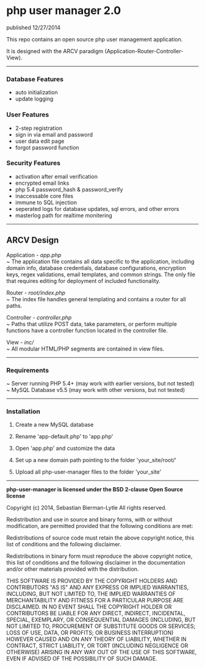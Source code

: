 php user manager 2.0
====================
published 12/27/2014

This repo contains an open source php user management application.

It is designed with the ARCV paradigm (Application-Router-Controller-View).

---

<h3>Database Features</h3>
<ul>
<li>auto initialization</li>
<li>update logging</li>
</ul>

<h3>User Features</h3>
<ul>
<li>2-step registration</li>
<li>sign in via email and password</li>
<li>user data edit page</li>
<li>forgot password function</li>
</ul>

<h3>Security Features</h3>
<ul>
<li>activation after email verification</li>
<li>encrypted email links</li>
<li>php 5.4 password_hash &amp; password_verify</li>
<li>inaccessable core files</li>
<li>immune to SQL injection</li>
<li>seperated logs for database updates, sql errors, and other errors</li>
<li>masterlog path for realtime monitering</li>
</ul>

---

<h2>ARCV Design</h2>

Application - <i>app.php</i><br>
~ The application file contains all data specific to the application, including domain info, database credentials, database configurations, encryption keys, regex validations, email templates, and common strings. The only file that requires editing for deployment of included functionality.

Router - <i>root/index.php</i><br>
~ The index file handles general templating and contains a router for all paths.

Controller - <i>controller.php</i><br>
~ Paths that utilize POST data, take parameters, or perform multiple functions have a controller function located in the controller file.

View - <i>inc/</i><br>
~ All modular HTML/PHP segments are contained in view files.

---

<h3>Requirements</h3>

~ Server running PHP 5.4+ (may work with earlier versions, but not tested)<br>
~ MySQL Database v5.5 (may work with other versions, but not tested)

---

<h3>Installation</h3>

1) Create a new MySQL database<br>

2) Rename 'app-default.php' to 'app.php'<br>

3) Open 'app.php' and customize the data<br>

4) Set up a new domain path pointing to the folder 'your_site/root/'<br>

5) Upload all php-user-manager files to the folder 'your_site'<br>

---

<b>php-user-manager is licensed under the BSD 2-clause Open Source license</b>

Copyright (c) 2014, Sebastian Bierman-Lytle
All rights reserved.

Redistribution and use in source and binary forms, with or without modification, 
are permitted provided that the following conditions are met:

Redistributions of source code must retain the above copyright notice, this list 
of conditions and the following disclaimer.

Redistributions in binary form must reproduce the above copyright notice, this
list of conditions and the following disclaimer in the documentation and/or other 
materials provided with the distribution.

THIS SOFTWARE IS PROVIDED BY THE COPYRIGHT HOLDERS AND CONTRIBUTORS "AS IS" AND 
ANY EXPRESS OR IMPLIED WARRANTIES, INCLUDING, BUT NOT LIMITED TO, THE IMPLIED 
WARRANTIES OF MERCHANTABILITY AND FITNESS FOR A PARTICULAR PURPOSE ARE DISCLAIMED. 
IN NO EVENT SHALL THE COPYRIGHT HOLDER OR CONTRIBUTORS BE LIABLE FOR ANY DIRECT, 
INDIRECT, INCIDENTAL, SPECIAL, EXEMPLARY, OR CONSEQUENTIAL DAMAGES (INCLUDING, BUT 
NOT LIMITED TO, PROCUREMENT OF SUBSTITUTE GOODS OR SERVICES; LOSS OF USE, DATA, 
OR PROFITS; OR BUSINESS INTERRUPTION) HOWEVER CAUSED AND ON ANY THEORY OF LIABILITY, 
WHETHER IN CONTRACT, STRICT LIABILITY, OR TORT (INCLUDING NEGLIGENCE OR OTHERWISE) 
ARISING IN ANY WAY OUT OF THE USE OF THIS SOFTWARE, EVEN IF ADVISED OF THE 
POSSIBILITY OF SUCH DAMAGE.
